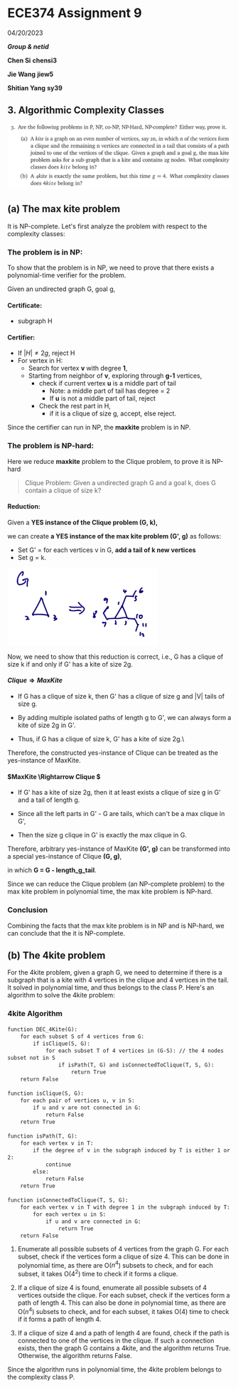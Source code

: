 # ECE374 Assignment 9

04/20/2023

***Group & netid***

**Chen Si**  	**chensi3**

**Jie Wang** 		**jiew5**

**Shitian Yang** 	**sy39**

## 3. Algorithmic Complexity Classes

![image-20230420154202934](./ECE374_Assignment_9_P3.assets/image-20230420154202934.png)

## (a) The max kite problem 

It is NP-complete. Let's first analyze the problem with respect to the complexity classes:

### The problem is in NP:
To show that the problem is in NP, we need to prove that there exists a polynomial-time verifier for the problem. 

Given an undirected graph G, goal g,

#### Certificate: 

- subgraph H

#### Certifier: 

- If $|H| \not= 2g$, reject H
- For vertex in H:
  - Search for vertex **v** with degree **1**, 
  - Starting from neighbor of **v**, exploring through **g-1** vertices, 
    - check if current vertex **u** is a middle part of tail
      - Note: a middle part of tail has degree =  2
      - If **u** is not a middle part of tail, reject
    - Check the rest part in H,
      -  if it is a clique of size g, accept, else reject. 

Since the certifier can run in NP, the **maxkite** problem is in NP.

### The problem is NP-hard:
Here we reduce **maxkite** problem to the Clique problem, to prove  it is NP-hard

> Clique Problem: Given a undirected graph G and a goal k, does G contain a clique of size k?

#### Reduction: 
Given a **YES instance of the Clique problem (G, k),** 

we can create **a YES instance of the max kite problem (G', g)** as follows:

- Set G' =  for each vertices v in G, **add a tail of k new vertices**
- Set g = k.

<img src="./ECE374_Assignment_9_P3.assets/image-20230423233503689.png" alt="image-20230423233503689" style="zoom:33%;" />

Now, we need to show that this reduction is correct, i.e., G has a clique of size k if and only if G' has a kite of size 2g.

#### $Clique \Rightarrow MaxKite$

- If G has a clique of size k, then G' has a clique of size g and |V| tails of size g. 

- By adding multiple isolated paths of length g to G', we can always form a kite of size 2g in G'. 
- Thus, if G has a clique of size k, G' has a kite of size 2g.\

Therefore, the constructed yes-instance of Clique can be treated as the yes-instance of MaxKite.

#### $MaxKite \Rightarrow Clique $

- If G' has a kite of size 2g, then it at least exists a clique of size g in G' and a tail of length g. 

- Since all the left parts in G' - G are tails, which can't be a max clique in G', 
- Then the size g clique in G' is exactly the max clique in G. 

Therefore, arbitrary yes-instance of MaxKite **(G', g)** can be transformed into a special yes-instance of Clique **(G, g)**, 

in which **G = G - length_g_tail**.

Since we can reduce the Clique problem (an NP-complete problem) to the max kite problem in polynomial time, the max kite problem is NP-hard.

### Conclusion

Combining the facts that the max kite problem is in NP and is NP-hard, we can conclude that the it is NP-complete.





## (b) The 4kite problem 

For the 4kite problem, given a graph G, we need to determine if there is a subgraph that is a kite with 4 vertices in the clique and 4 vertices in the tail. It solved in polynomial time, and thus belongs to the class P. Here's an algorithm to solve the 4kite problem:

### 4kite Algorithm

```pseudocode
function DEC_4Kite(G):
    for each subset S of 4 vertices from G:
        if isClique(S, G):
            for each subset T of 4 vertices in (G-S): // the 4 nodes subset not in S
                if isPath(T, G) and isConnectedToClique(T, S, G):
                    return True
    return False

function isClique(S, G):
    for each pair of vertices u, v in S:
        if u and v are not connected in G:
            return False
    return True

function isPath(T, G):
    for each vertex v in T:
        if the degree of v in the subgraph induced by T is either 1 or 2:
            continue
        else:
            return False
    return True

function isConnectedToClique(T, S, G):
    for each vertex v in T with degree 1 in the subgraph induced by T:
        for each vertex u in S:
            if u and v are connected in G:
                return True
    return False

```

1. Enumerate all possible subsets of 4 vertices from the graph G. For each subset, check if the vertices form a clique of size 4. This can be done in polynomial time, as there are O($n^4$) subsets to check, and for each subset, it takes O($4^2$) time to check if it forms a clique.

2. If a clique of size 4 is found, enumerate all possible subsets of 4 vertices outside the clique. For each subset, check if the vertices form a path of length 4. This can also be done in polynomial time, as there are O($n^4$) subsets to check, and for each subset, it takes O(4) time to check if it forms a path of length 4.

3. If a clique of size 4 and a path of length 4 are found, check if the path is connected to one of the vertices in the clique. If such a connection exists, then the graph G contains a 4kite, and the algorithm returns True. Otherwise, the algorithm returns False.

Since the algorithm runs in polynomial time, the 4kite problem belongs to the complexity class P.

